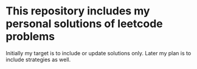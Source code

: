 # This repository includes my personal solutions of leetcode problems 
Initially my target is to include or update solutions only. Later my plan is to include strategies as well.
